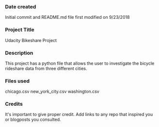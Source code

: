 ### Date created
Initial commit and README.md file first modified on 9/23/2018

### Project Title
Udacity Bikeshare Project

### Description
This project has a python file that allows the user to investigate the bicycle rideshare data
from three different cities.

### Files used
chicago.csv
new_york_city.csv
washington.csv

### Credits
It's important to give proper credit. Add links to any repo that inspired you or blogposts you consulted.

